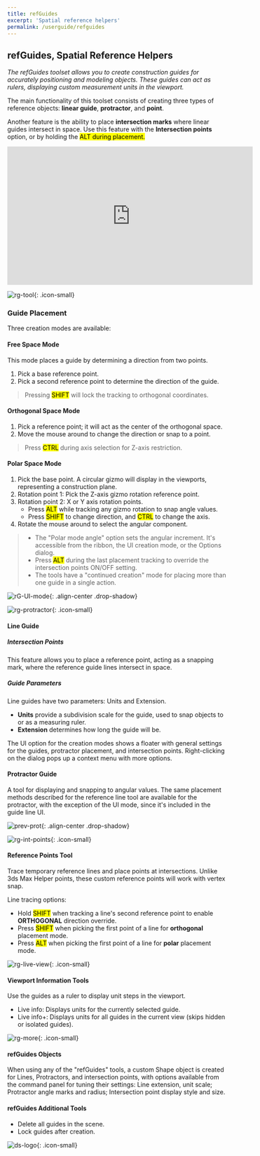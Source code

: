 ```yaml
---
title: refGuides
excerpt: 'Spatial reference helpers'
permalink: /userguide/refguides
---
```


## refGuides, Spatial Reference Helpers

*The refGuides toolset allows you to create construction guides for accurately positioning and modeling objects. These guides can act as rulers, displaying custom measurement units in the viewport.*

The main functionality of this toolset consists of creating three types of reference objects: **linear guide**, **protractor**, and **point**.

Another feature is the ability to place **intersection marks** where linear guides intersect in space. Use this feature with the **Intersection points** option, or by holding the <mark>ALT</key> during placement.

<div class="responsive-video-container"><iframe width="560" height="315" src="https://www.youtube.com/embed/ewg1prguQE0" frameborder="0" allowfullscreen></iframe></div>

![rg-tool](/assets/images/icons/rg_B_128.png){: .icon-small}

### Guide Placement

Three creation modes are available:

#### Free Space Mode

This mode places a guide by determining a direction from two points.

1. Pick a base reference point.
2. Pick a second reference point to determine the direction of the guide.

>Pressing <mark>SHIFT</mark> will lock the tracking to orthogonal coordinates.

#### Orthogonal Space Mode

1. Pick a reference point; it will act as the center of the orthogonal space.
2. Move the mouse around to change the direction or snap to a point.

>Press <mark>CTRL</mark> during axis selection for Z-axis restriction.

#### Polar Space Mode

1. Pick the base point. A circular gizmo will display in the viewports, representing a construction plane.
2. Rotation point 1: Pick the Z-axis gizmo rotation reference point.
3. Rotation point 2: X or Y axis rotation points.
    - Press <mark>ALT</mark> while tracking any gizmo rotation to snap angle values.
    - Press <mark>SHIFT</mark> to change direction, and <mark>CTRL</mark> to change the axis.
4. Rotate the mouse around to select the angular component.

> - The "Polar mode angle" option sets the angular increment. It's accessible from the ribbon, the UI creation mode, or the Options dialog.
> - Press <mark>ALT</mark> during the last placement tracking to override the intersection points ON/OFF setting.
> - The tools have a "continued creation" mode for placing more than one guide in a single action.

![rG-UI-mode](/assets/images/ui/rgUImode.png){: .align-center .drop-shadow}

![rg-protractor](/assets/images/icons/prot_128.png){: .icon-small}

#### Line Guide

##### Intersection Points

This feature allows you to place a reference point, acting as a snapping mark, where the reference guide lines intersect in space.

##### Guide Parameters

Line guides have two parameters: Units and Extension.

- **Units** provide a subdivision scale for the guide, used to snap objects to or as a measuring ruler.
- **Extension** determines how long the guide will be.

The UI option for the creation modes shows a floater with general settings for the guides, protractor placement, and intersection points. Right-clicking on the dialog pops up a context menu with more options.

#### Protractor Guide

A tool for displaying and snapping to angular values. The same placement methods described for the reference line tool are available for the protractor, with the exception of the UI mode, since it's included in the guide line UI.

![prev-prot](/assets/images/ui/preprot.png){: .align-center .drop-shadow}

![rg-int-points](/assets/images/icons/infer_128.png){: .icon-small}

#### Reference Points Tool

Trace temporary reference lines and place points at intersections. Unlike 3ds Max Helper points, these custom reference points will work with vertex snap.

Line tracing options:

- Hold <mark>SHIFT</mark> when tracking a line's second reference point to enable **ORTHOGONAL** direction override.
- Press <mark>SHIFT</mark> when picking the first point of a line for **orthogonal** placement mode.
- Press <mark>ALT</mark> when picking the first point of a line for **polar** placement mode.

![rg-live-view](/assets/images/icons/rg_inf2_128.png){: .icon-small}

#### Viewport Information Tools

Use the guides as a ruler to display unit steps in the viewport.

- Live info: Displays units for the currently selected guide.
- Live info+: Displays units for all guides in the current view (skips hidden or isolated guides).

![rg-more](/assets/images/icons/rg_UI_128.png){: .icon-small}

#### refGuides Objects

When using any of the "refGuides" tools, a custom Shape object is created for Lines, Protractors, and intersection points, with options available from the command panel for tuning their settings: Line extension, unit scale; Protractor angle marks and radius; Intersection point display style and size.

#### refGuides Additional Tools

- Delete all guides in the scene.
- Lock guides after creation.

![ds-logo](/assets/images/icons/dstlbx_icon_128.png){: .icon-small}
